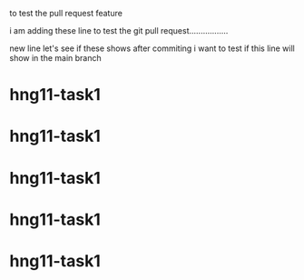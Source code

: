 to test the pull request feature



i am adding these line to test the git pull request.................
 
 
 new line
let's see if these shows after commiting
i want to test if this line will show in the main branch
# hng11-task1
# hng11-task1
# hng11-task1
# hng11-task1
# hng11-task1


